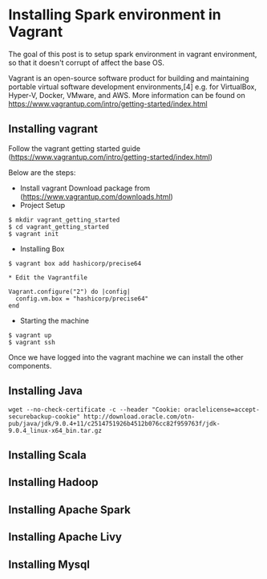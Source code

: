 # Installing Spark environment in Vagrant
The goal of this post is to setup spark environment in vagrant environment, so that it doesn't corrupt of affect the base OS. 

Vagrant is an open-source software product for building and maintaining portable virtual software development environments,[4] e.g. for VirtualBox, Hyper-V, Docker, VMware, and AWS. More information can be found on https://www.vagrantup.com/intro/getting-started/index.html

## Installing vagrant
Follow the vagrant getting started guide (https://www.vagrantup.com/intro/getting-started/index.html)

Below are the steps:
* Install vagrant
Download package from (https://www.vagrantup.com/downloads.html)
* Project Setup
```
$ mkdir vagrant_getting_started
$ cd vagrant_getting_started
$ vagrant init
```
* Installing Box
```
$ vagrant box add hashicorp/precise64
```
	* Edit the Vagrantfile
```
Vagrant.configure("2") do |config|
  config.vm.box = "hashicorp/precise64"
end
```
* Starting the machine
```
$ vagrant up
$ vagrant ssh
```

Once we have logged into the vagrant machine we can install the other components.

## Installing Java
```
wget --no-check-certificate -c --header "Cookie: oraclelicense=accept-securebackup-cookie" http://download.oracle.com/otn-pub/java/jdk/9.0.4+11/c2514751926b4512b076cc82f959763f/jdk-9.0.4_linux-x64_bin.tar.gz
```
## Installing Scala
## Installing Hadoop
## Installing Apache Spark
## Installing Apache Livy
## Installing Mysql

